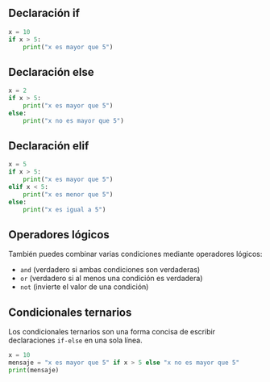 ## Declaración if

```python
x = 10
if x > 5:
    print("x es mayor que 5")
```

## Declaración else

```python
x = 2
if x > 5:
    print("x es mayor que 5")
else:
    print("x no es mayor que 5")
```

## Declaración elif

```python
x = 5
if x > 5:
    print("x es mayor que 5")
elif x < 5:
    print("x es menor que 5")
else:
    print("x es igual a 5")
```

## Operadores lógicos

También puedes combinar varias condiciones mediante operadores lógicos:

- `and` (verdadero si ambas condiciones son verdaderas)
- `or` (verdadero si al menos una condición es verdadera)
- `not` (invierte el valor de una condición)

## Condicionales ternarios

Los condicionales ternarios son una forma concisa de escribir declaraciones `if-else` en una sola línea.

```python
x = 10
mensaje = "x es mayor que 5" if x > 5 else "x no es mayor que 5"
print(mensaje)
```
